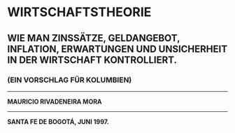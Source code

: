 # WIRTSCHAFTSTHEORIE

## WIE MAN ZINSSÄTZE, GELDANGEBOT, INFLATION, ERWARTUNGEN UND UNSICHERHEIT IN DER WIRTSCHAFT KONTROLLIERT.

### (EIN VORSCHLAG FÜR KOLUMBIEN)

---

**MAURICIO RIVADENEIRA MORA**

---

**SANTA FE DE BOGOTÁ, JUNI 1997.**
